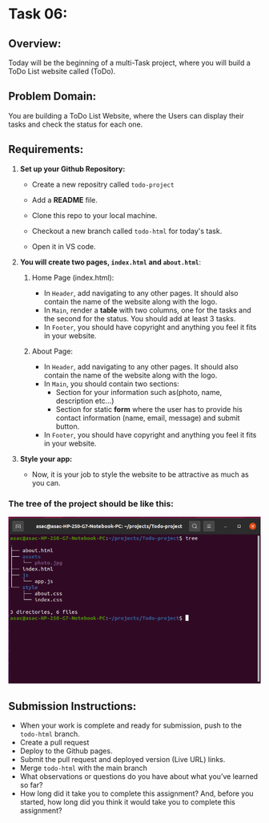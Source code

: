 # Task 06:

## Overview:
Today will be the beginning of a multi-Task project, where you will build a ToDo List website called (ToDo).

## Problem Domain:
You are building a ToDo List Website, where the Users can display their tasks and check the status for each one.

## Requirements:

1. **Set up your Github Repository:**
   - Create a new repositry called `todo-project`

   - Add a **README** file.
   - Clone this repo to your local machine.
   - Checkout a new branch called `todo-html` for today's task.
   - Open it in VS code.
  
2. **You will create two pages, `index.html` and `about.html`**:
   1. Home Page (index.html):
      - In `Header`, add navigating to any other pages. It should also contain the name of the website along with the logo.
      - In `Main`, render a **table** with two columns, one for the tasks and the second for the status. You should add at least 3 tasks.
      - In `Footer`, you should have copyright and anything you feel it fits in your website.

   2. About Page:
      - In `Header`, add navigating to any other pages. It should also contain the name of the website along with the logo.
      - In `Main`, you should contain two sections:
          - Section for your information such as(photo, name, description etc…)
          - Section for static **form** where the user has to provide his contact information (name, email, message) and submit button.
      - In `Footer`, you should have copyright and anything you feel it fits in your website.

3. **Style your app:**
    - Now, it is your job to style the website to be attractive as much as you can.
  

### The tree of the project should be like this:

![image](assets/tree.png)

## Submission Instructions:
- When your work is complete and ready for submission, push to the `todo-html` branch.
- Create a pull request
- Deploy to the Github pages.
- Submit the pull request and deployed version (Live URL) links.
- Merge `todo-html` with the main branch
- What observations or questions do you have about what you’ve learned so far?
- How long did it take you to complete this assignment? And, before you started, how long did you think it would take you to complete this assignment?
